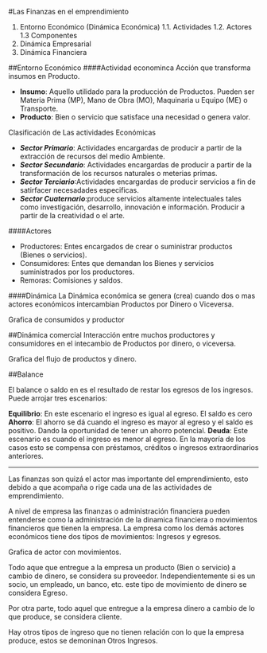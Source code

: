 #Las Finanzas en el emprendimiento

1. Entorno Económico (Dinámica Económica)
1.1. Actividades
1.2. Actores
1.3 Componentes
2. Dinámica Empresarial
3. Dinámica Financiera

##Entorno Económico
####Actividad econominca
Acción que transforma insumos en Producto.
- **Insumo**: Aquello utilidado para la producción de Productos. Pueden ser Materia Prima (MP), Mano de Obra (MO), Maquinaria u Equipo (ME) o Transporte.
- **Producto**: Bien o servicio que satisface una necesidad o genera valor.

Clasificación de Las actividades Económicas
- ***Sector Primario***: Actividades encargardas de producir a partir de la extracción de recursos del medio Ambiente.
- ***Sector Secundario***: Actividades encargardas de producir a partir de la transformación de los recursos naturales o meterias primas.
- ***Sector Terciario***:Actividades encargardas de producir servicios a fin de satirfacer necesadades especificas.
- ***Sector Cuaternario***:produce servicios altamente intelectuales tales como investigación, desarrollo, innovación e información. Producir a partir de la creatividad o el arte.

####Actores
- Productores: Entes encargados de crear o suministrar productos (Bienes o servicios).
- Consumidores: Entes que demandan los Bienes y servicios suministrados por los productores.
- Remoras: Comisiones y saldos.

####Dinámica
La Dinámica económica se genera (crea) cuando dos o mas actores económicos intercambian Productos por Dinero o Viceversa.

Grafica de consumidos y productor



##Dinámica comercial
Interacción entre muchos productores y consumidores en el intecambio de Productos por dinero, o viceversa.

Grafica del flujo de productos y dinero.

##Balance

El balance o saldo en es el resultado de restar los egresos de los ingresos.  Puede arrojar tres escenarios:

**Equilibrio**: En este escenario el ingreso es igual al egreso. El saldo es cero
**Ahorro**: El ahorro se dá cuando el ingreso es mayor al egreso y el saldo es positivo. Dando la oportunidad de tener un ahorro potencial.
**Deuda**: Este escenario es cuando el ingreso es menor al egreso. En la mayoría de los casos esto se compensa con préstamos, créditos o ingresos extraordinarios anteriores.

---
Las finanzas son quizá el actor mas importante del emprendimiento, esto debido a que acompaña o rige cada una de las actividades de emprendimiento. 

A nivel de empresa las finanzas o administración financiera pueden entenderse como la administración de la dinamica financiera o movimientos financieros que tienen la empresa. La empresa como los demás actores económicos tiene dos tipos de movimientos: Ingresos y egresos. 

Grafica de actor con movimientos.

Todo aque que entregue a la empresa un producto (Bien o servicio) a cambio de dinero, se considera su proveedor. Independientemente si es un socio, un empleado, un banco, etc. este tipo de movimiento de dinero se considera Egreso.

Por otra parte, todo aquel que entregue a la empresa dinero a cambio de lo que produce, se considera cliente. 

Hay otros tipos de ingreso que no tienen relación con lo que la empresa produce, estos se demoninan Otros Ingresos.
